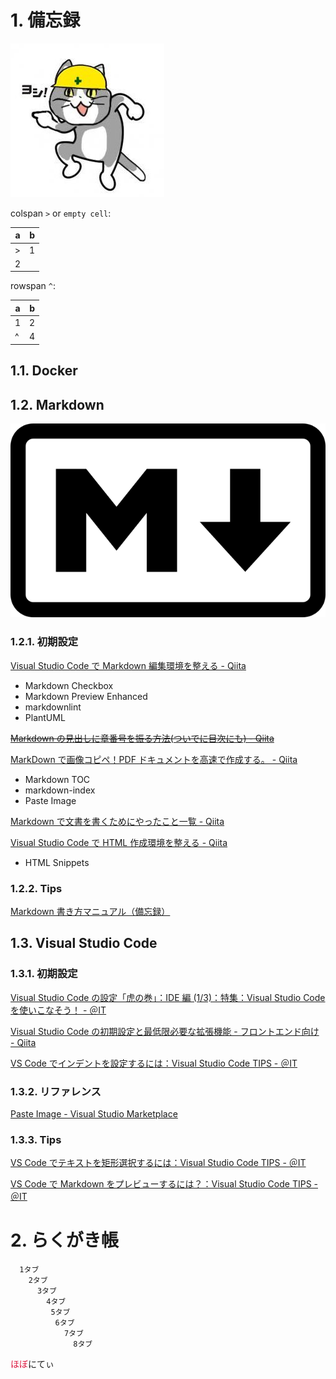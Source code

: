 # 1. 備忘録

![備忘録_20191217_063142](img/備忘録_20191217_063142.png)

colspan `>` or `empty cell`:

| a   | b   |
| --- | --- |
| >   | 1   |
| 2   |

rowspan `^`:

| a   | b   |
| --- | --- |
| 1   | 2   |
| ^   | 4   |

## 1.1. Docker

## 1.2. Markdown

![備忘録_20191224_013126](img/備忘録_20191224_013126.png)

### 1.2.1. 初期設定

[Visual Studio Code で Markdown 編集環境を整える - Qiita](https://qiita.com/kumapo0313/items/a59df3d74a7eaaaf3137)

- Markdown Checkbox
- Markdown Preview Enhanced
- markdownlint
- PlantUML

~~[Markdown の見出しに章番号を振る方法(ついでに目次にも) - Qiita](https://qiita.com/UKawamura/items/42f907c88686fb3be4da)~~

[MarkDown で画像コピペ！PDF ドキュメントを高速で作成する。 - Qiita](https://qiita.com/keita69sawada/items/1fad093f5871a6fb9a62)

- Markdown TOC
- markdown-index
- Paste Image

[Markdown で文書を書くためにやったこと一覧 - Qiita](https://qiita.com/tomokin966/items/7731a6337670f5de2342)

[Visual Studio Code で HTML 作成環境を整える - Qiita](<[https://link](https://qiita.com/84zume/items/476a29264fdc98d98201)>)

- HTML Snippets

### 1.2.2. Tips

[Markdown 書き方マニュアル（備忘録）](https://sugarnaoming.github.io/markdown_manual/)

## 1.3. Visual Studio Code

### 1.3.1. 初期設定

[Visual Studio Code の設定「虎の巻」：IDE 編 (1/3)：特集：Visual Studio Code を使いこなそう！ - ＠IT](https://www.atmarkit.co.jp/ait/articles/1708/23/news026.html)

[Visual Studio Code の初期設定と最低限必要な拡張機能 - フロントエンド向け - Qiita](https://qiita.com/hi85/items/eaede5ebb509f21f27f5)

[VS Code でインデントを設定するには：Visual Studio Code TIPS - ＠IT](https://www.atmarkit.co.jp/ait/articles/1805/25/news039.html)

### 1.3.2. リファレンス

[Paste Image - Visual Studio Marketplace](https://marketplace.visualstudio.com/items?itemName=mushan.vscode-paste-image)

### 1.3.3. Tips

[VS Code でテキストを矩形選択するには：Visual Studio Code TIPS - ＠IT](https://www.atmarkit.co.jp/ait/articles/1805/11/news022.html)

[VS Code で Markdown をプレビューするには？：Visual Studio Code TIPS - ＠IT](https://www.atmarkit.co.jp/ait/articles/1804/20/news030.html)

# 2. らくがき帳

```text
  1タブ
    2タブ
      3タブ
        4タブ
         5タブ
          6タブ
            7タブ
              8タブ
```

<span style="color: crimson;">ほぼ</span>にてぃ
